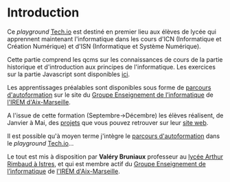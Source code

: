 # Introduction

Ce *playground* [Tech.io](https://tech.io/) est destiné en premier lieu aux élèves de lycée qui apprennent maintenant l'informatique dans les cours d'ICN (Informatique et Création Numérique) et d'ISN (Informatique et Système Numérique).

Cette partie comprend les qcms sur les connaissances de cours de la partie historique et d'introduction aux principes de l'informatique. Les exercices sur la partie Javascript sont disponibles [ici](https://tech.io/playgrounds/3777).

Les apprentissages préalables sont disponibles sous forme de [parcours d'autoformation](http://ens-info.irem.univ-mrs.fr/?p=26) sur le site du [Groupe Enseignement de l’informatique](http://ens-info.irem.univ-mrs.fr/) de [l'IREM d'Aix-Marseille](https://irem.univ-amu.fr/).

A l'issue de cette formation (Septembre->Décembre) les élèves réalisent, de Janvier à Mai, des [projets](http://isnrimbaud.esy.es/) que vous pouvez retrouver sur leur [site web](http://isnrimbaud.esy.es/).

Il est possible qu'à moyen terme j'intègre le [parcours d'autoformation](http://ens-info.irem.univ-mrs.fr/?p=26) dans le *playground* [Tech.io](https://tech.io/)...


Le tout est mis à disposition par __Valéry Bruniaux__ professeur au [lycée Arthur Rimbaud à Istres](http://www.lyc-rimbaud.ac-aix-marseille.fr/spip/), et qui est membre actif du [Groupe Enseignement de l’informatique](http://ens-info.irem.univ-mrs.fr/) de [l'IREM d'Aix-Marseille](https://irem.univ-amu.fr/).
